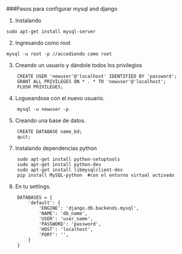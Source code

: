 ###Pasos para configurar mysql and django

1. Instalando  
```	
sudo apt-get install mysql-server
```

2. Ingresando como root
```
mysql -u root -p //accediendo como root
```

3. Creando un usuario y dándole todos los privilegios
```
	CREATE USER 'newuser'@'localhost' IDENTIFIED BY 'password';
	GRANT ALL PRIVILEGES ON * . * TO 'newuser'@'localhost';
	FLUSH PRIVILEGES;
```

4. Logueandose con el nuevo usuario.
```
	mysql -u newuser -p
```

5. Creando una base de datos.
```
	CREATE DATABASE name_bd;
	quit;
```

7. Instalando dependencias python
```
	sudo apt-get install python-setuptools
	sudo apt-get install python-dev
	sudo apt-get install libmysqlclient-dev
	pip install MySQL-python  #con el entorno virtual activado
```

8. En tu settings.
```
	DATABASES = {
	    'default': {
	        'ENGINE': 'django.db.backends.mysql',
	        'NAME': 'db_name',
	        'USER': 'user_name',
	        'PASSWORD': 'password',
	        'HOST': 'localhost',
	        'PORT': '',
	    }
	}
```